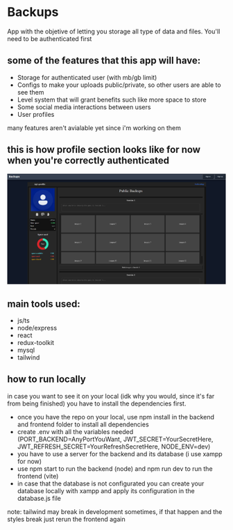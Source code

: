 # Backups
App with the objetive of letting you storage all type of data and files. You'll need to be authenticated first

## some of the features that this app will have:

* Storage for authenticated user (with mb/gb limit)
* Configs to make your uploads public/private, so other users are able to see them
* Level system that will grant benefits such like more space to store
* Some social media interactions between users
* User profiles

many features aren't avialable yet since i'm working on them

## this is how profile section looks like for now when you're correctly authenticated
![Showcase](Profile-showcase.png)

## main tools used:

* js/ts
* node/express
* react
* redux-toolkit
* mysql
* tailwind

## how to run locally

in case you want to see it on your local (idk why you would, since it's far from being finished) you have to install the dependencies first.

* once you have the repo on your local, use npm install in the backend and frontend folder to install all dependencies
* create .env with all the variables needed (PORT_BACKEND=AnyPortYouWant, JWT_SECRET=YourSecretHere, JWT_REFRESH_SECRET=YourRefreshSecretHere, NODE_ENV=dev)
* you have to use a server for the backend and its database (i use xampp for now)
* use npm start to run the backend (node) and npm run dev to run the frontend (vite)
* in case that the database is not configurated you can create your database locally with xampp and apply its configuration in the database.js file

note: tailwind may break in development sometimes, if that happen and the styles break just rerun the frontend again